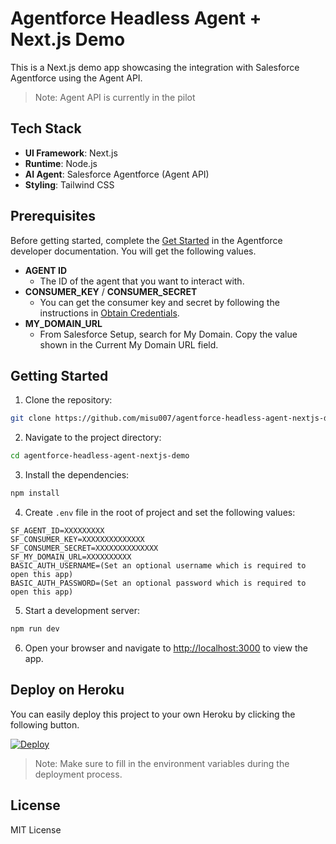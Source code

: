 # Agentforce Headless Agent + Next.js Demo

This is a Next.js demo app showcasing the integration with Salesforce Agentforce using the Agent API.

> Note: Agent API is currently in the pilot

## Tech Stack

- **UI Framework**: Next.js
- **Runtime**: Node.js
- **AI Agent**: Salesforce Agentforce (Agent API)
- **Styling**: Tailwind CSS

## Prerequisites

Before getting started, complete the [Get Started](https://developer.salesforce.com/docs/einstein/genai/guide/agent-api-get-started.html) in the Agentforce developer documentation. You will get the following values.

- **AGENT ID**
  - The ID of the agent that you want to interact with.
- **CONSUMER_KEY** / **CONSUMER_SECRET**
  - You can get the consumer key and secret by following the instructions in [Obtain Credentials](https://developer.salesforce.com/docs/einstein/genai/guide/agent-api-get-started.html#obtain-credentials).
- **MY_DOMAIN_URL**
  - From Salesforce Setup, search for My Domain. Copy the value shown in the Current My Domain URL field.

## Getting Started

1.  Clone the repository:

```bash
git clone https://github.com/misu007/agentforce-headless-agent-nextjs-demo.git
```

2.  Navigate to the project directory:

```bash
cd agentforce-headless-agent-nextjs-demo
```

3.  Install the dependencies:

```bash
npm install
```

4.  Create `.env` file in the root of project and set the following values:

```
SF_AGENT_ID=XXXXXXXXX
SF_CONSUMER_KEY=XXXXXXXXXXXXXX
SF_CONSUMER_SECRET=XXXXXXXXXXXXXX
SF_MY_DOMAIN_URL=XXXXXXXXXX
BASIC_AUTH_USERNAME=(Set an optional username which is required to open this app)
BASIC_AUTH_PASSWORD=(Set an optional password which is required to open this app)
```

5.  Start a development server:

```bash
npm run dev
```

6.  Open your browser and navigate to [http://localhost:3000](http://localhost:3000) to view the app.

## Deploy on Heroku

You can easily deploy this project to your own Heroku by clicking the following button.

<a href="https://www.heroku.com/deploy?template=https://github.com/misu007/agentforce-headless-agent-nextjs-demo/">
<img src="https://www.herokucdn.com/deploy/button.svg" alt="Deploy">
</a>

> Note: Make sure to fill in the environment variables during the deployment process.

## License

MIT License
